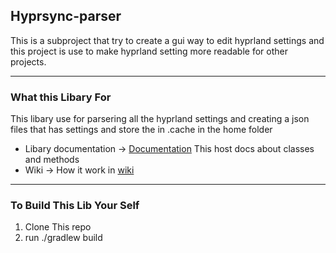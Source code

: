 ## Hyprsync-parser

This is a subproject that try to create a gui way to edit hyprland settings and this project is use to make hyprland setting more readable for other projects.

_____

### What this Libary For

This libary use for parsering all the hyprland settings and creating a json files that has settings and store the in .cache in the home folder

* Libary documentation -> [Documentation](https://rajiwanigasingha.github.io/hyprsync-parser/) This host docs about classes and methods
* Wiki -> How it work in [wiki](https://github.com/rajiWanigasingha/hyprsync-parser/wiki/How-This-Works)

_____

### To Build This Lib Your Self

1. Clone This repo
2. run ./gradlew build

